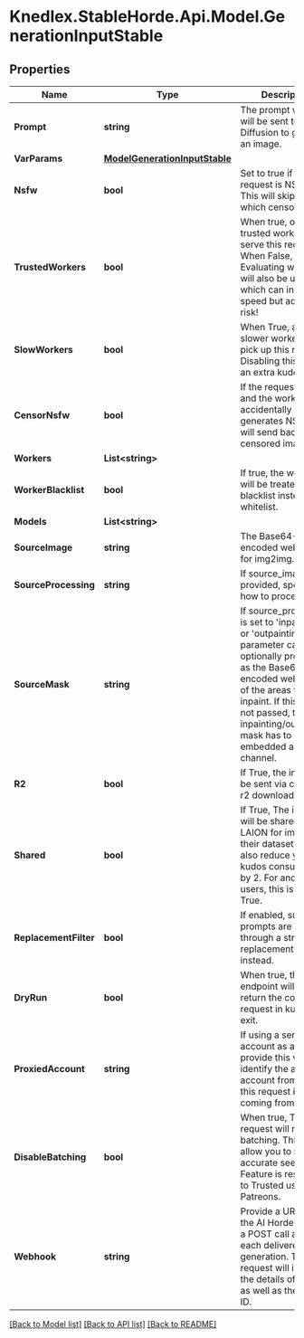 # Knedlex.StableHorde.Api.Model.GenerationInputStable

## Properties

Name | Type | Description | Notes
------------ | ------------- | ------------- | -------------
**Prompt** | **string** | The prompt which will be sent to Stable Diffusion to generate an image. | 
**VarParams** | [**ModelGenerationInputStable**](ModelGenerationInputStable.md) |  | [optional] 
**Nsfw** | **bool** | Set to true if this request is NSFW. This will skip workers which censor images. | [optional] [default to false]
**TrustedWorkers** | **bool** | When true, only trusted workers will serve this request. When False, Evaluating workers will also be used which can increase speed but adds more risk! | [optional] [default to false]
**SlowWorkers** | **bool** | When True, allows slower workers to pick up this request. Disabling this incurs an extra kudos cost. | [optional] [default to true]
**CensorNsfw** | **bool** | If the request is SFW, and the worker accidentally generates NSFW, it will send back a censored image. | [optional] [default to false]
**Workers** | **List&lt;string&gt;** |  | [optional] 
**WorkerBlacklist** | **bool** | If true, the worker list will be treated as a blacklist instead of a whitelist. | [optional] [default to false]
**Models** | **List&lt;string&gt;** |  | [optional] 
**SourceImage** | **string** | The Base64-encoded webp to use for img2img. | [optional] 
**SourceProcessing** | **string** | If source_image is provided, specifies how to process it. | [optional] [default to SourceProcessingEnum.Img2img]
**SourceMask** | **string** | If source_processing is set to &#39;inpainting&#39; or &#39;outpainting&#39;, this parameter can be optionally provided as the  Base64-encoded webp mask of the areas to inpaint. If this arg is not passed, the inpainting/outpainting mask has to be embedded as alpha channel. | [optional] 
**R2** | **bool** | If True, the image will be sent via cloudflare r2 download link. | [optional] [default to true]
**Shared** | **bool** | If True, The image will be shared with LAION for improving their dataset. This will also reduce your kudos consumption by 2. For anonymous users, this is always True. | [optional] [default to false]
**ReplacementFilter** | **bool** | If enabled, suspicious prompts are sanitized through a string replacement filter instead. | [optional] [default to true]
**DryRun** | **bool** | When true, the endpoint will simply return the cost of the request in kudos and exit. | [optional] [default to false]
**ProxiedAccount** | **string** | If using a service account as a proxy, provide this value to identify the actual account from which this request is coming from. | [optional] 
**DisableBatching** | **bool** | When true, This request will not use batching. This will allow you to retrieve accurate seeds. Feature is restricted to Trusted users and Patreons. | [optional] [default to false]
**Webhook** | **string** | Provide a URL where the AI Horde will send a POST call after each delivered generation. The request will include the details of the job as well as the request ID. | [optional] 

[[Back to Model list]](../README.md#documentation-for-models) [[Back to API list]](../README.md#documentation-for-api-endpoints) [[Back to README]](../README.md)


